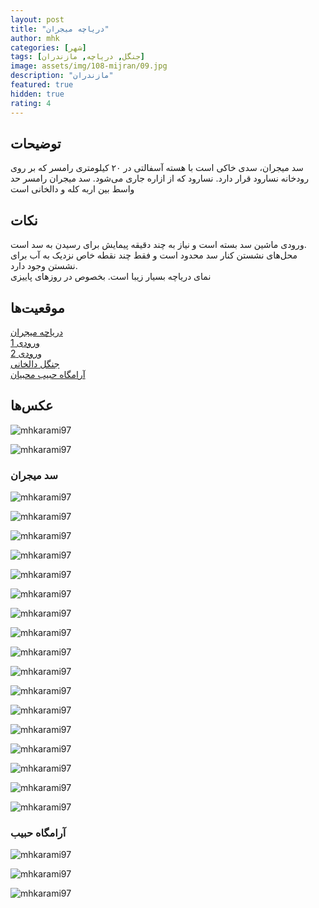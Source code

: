 ```yaml
---
layout: post
title: "دریاچه میجران"
author: mhk
categories: [شهر]
tags: [جنگل, دریاچه, مازندران]
image: assets/img/108-mijran/09.jpg
description: "مازندران"
featured: true
hidden: true
rating: 4
---
```


## توضیحات
سد میجران، سدی خاکی است با هسته آسفالتی در ۲۰ کیلومتری رامسر که بر روی رودخانه نسارود قرار دارد. نسارود که از ازاره جاری می‌شود. سد میجران رامسر حد واسط بین اربه کله و دالخانی است

## نکات
ورودی ماشین سد بسته است و نیاز به چند دقیقه پیمایش برای رسیدن به سد است.  
محل‌های نشستن کنار سد محدود است و فقط چند نقطه خاص نزدیک به آب برای نشستن وجود دارد.  
نمای دریاچه بسیار زیبا است. بخصوص در روزهای پاییزی

## موقعیت‌ها
[دریاچه میجران](https://www.google.com/maps/place/Mijran+Lake/@36.8400887,50.674085,2826m/data=!3m2!1e3!4b1!4m6!3m5!1s0x3f8b9fe7680d7021:0x10ff1082fa0e9c1d!8m2!3d36.8390394!4d50.6852134!16s%2Fg%2F11bw4nrj09?entry=ttu&g_ep=EgoyMDI0MTEyNC4xIKXMDSoASAFQAw%3D%3D)  
[ورودی 1](https://www.google.com/maps/place/%D9%88%D8%B1%D9%88%D8%AF%DB%8C+%D9%85%D9%86%D8%B7%D9%82%D9%87+%D8%AD%D9%81%D8%A7%D8%B8%D8%AA+%D8%B4%D8%AF%D9%87+%D8%B3%D8%AF+%D9%85%DB%8C%D8%AC%D8%B1%D8%A7%D9%86%E2%80%AD/@36.8334697,50.6863875,476m/data=!3m1!1e3!4m14!1m7!3m6!1s0x3f8b9fe7680d7021:0x10ff1082fa0e9c1d!2sMijran+Lake!8m2!3d36.8390394!4d50.6852134!16s%2Fg%2F11bw4nrj09!3m5!1s0x3f8b9f87d970eba1:0xd61b9e5ed7ca1a2a!8m2!3d36.8338652!4d50.6893565!16s%2Fg%2F11sv6vspbh?entry=ttu&g_ep=EgoyMDI0MTEyNC4xIKXMDSoASAFQAw%3D%3D)  
[ورودی 2](https://www.google.com/maps/place/36%C2%B050'07.3%22N+50%C2%B041'07.8%22E/@36.8350914,50.6853066,476m/data=!3m1!1e3!4m4!3m3!8m2!3d36.835358!4d50.685509?entry=ttu&g_ep=EgoyMDI0MTEyNC4xIKXMDSoASAFQAw%3D%3D)  
[جنگل دالخانی](https://www.google.com/maps/place/Dalkhani+Jungle/@36.7979675,50.5870636,13.46z/data=!4m14!1m7!3m6!1s0x3f8b756cfe7ebf5b:0xeeada1984395bb3d!2sDalkhani+Jungle!8m2!3d36.7973253!4d50.5942361!16s%2Fg%2F11b88tyg07!3m5!1s0x3f8b756cfe7ebf5b:0xeeada1984395bb3d!8m2!3d36.7973253!4d50.5942361!16s%2Fg%2F11b88tyg07?entry=ttu&g_ep=EgoyMDI0MTEyNC4xIKXMDSoASAFQAw%3D%3D)  
[آرامگاه حبیب محبیان](https://www.google.com/maps/place/Tomb+of+Habib+Mohebbian/@36.8655602,50.7441444,17.9z/data=!4m14!1m7!3m6!1s0x3f8b756cfe7ebf5b:0xeeada1984395bb3d!2sDalkhani+Jungle!8m2!3d36.7973253!4d50.5942361!16s%2Fg%2F11b88tyg07!3m5!1s0x3f8b9f414f6e219b:0x17c5bd8a1f3bdf28!8m2!3d36.8661625!4d50.7463281!16s%2Fg%2F11bzrh9q1x?entry=ttu&g_ep=EgoyMDI0MTEyNC4xIKXMDSoASAFQAw%3D%3D)  

## عکس‌ها

![mhkarami97](/assets/img/108-mijran/01.jpg)  

![mhkarami97](/assets/img/108-mijran/02.jpg)  

### سد میجران

![mhkarami97](/assets/img/108-mijran/03.jpg)  

![mhkarami97](/assets/img/108-mijran/04.jpg)  

![mhkarami97](/assets/img/108-mijran/05.jpg)  

![mhkarami97](/assets/img/108-mijran/06.jpg)  

![mhkarami97](/assets/img/108-mijran/07.jpg)  

![mhkarami97](/assets/img/108-mijran/08.jpg)  

![mhkarami97](/assets/img/108-mijran/09.jpg)  

![mhkarami97](/assets/img/108-mijran/10.jpg)  

![mhkarami97](/assets/img/108-mijran/11.jpg)  

![mhkarami97](/assets/img/108-mijran/12.jpg)  

![mhkarami97](/assets/img/108-mijran/13.jpg)  

![mhkarami97](/assets/img/108-mijran/14.jpg)  

![mhkarami97](/assets/img/108-mijran/15.jpg)  

![mhkarami97](/assets/img/108-mijran/16.jpg)  

![mhkarami97](/assets/img/108-mijran/17.jpg)  

![mhkarami97](/assets/img/108-mijran/18.jpg)  

![mhkarami97](/assets/img/108-mijran/19.jpg)  

### آرامگاه حبیب

![mhkarami97](/assets/img/108-mijran/20.jpg)  

![mhkarami97](/assets/img/108-mijran/21.jpg)  

![mhkarami97](/assets/img/108-mijran/22.jpg)  